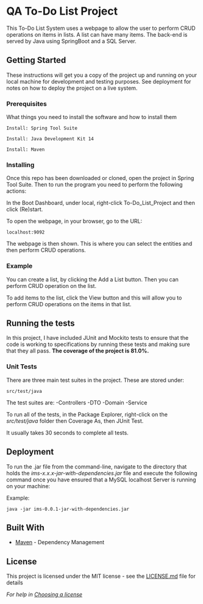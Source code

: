 # QA To-Do List Project

This To-Do List System uses a webpage to allow the user to perform CRUD operations on items in lists. A list can have many items. The back-end is served by Java using SpringBoot and a SQL Server.


## Getting Started

These instructions will get you a copy of the project up and running on your local machine for development and testing purposes. See deployment for notes on how to deploy the project on a live system.

### Prerequisites

What things you need to install the software and how to install them

```
Install: Spring Tool Suite

Install: Java Development Kit 14

Install: Maven

```

### Installing

Once this repo has been downloaded or cloned, open the project in Spring Tool Suite. Then to run the program you need to perform the following actions:

In the Boot Dashboard, under local, right-click To-Do_List_Project and then click (Re)start.

To open the webpage, in your browser, go to the URL:

```
localhost:9092
```

The webpage is then shown. This is where you can select the entities and then perform CRUD operations.

### Example

You can create a list, by clicking the Add a List button. Then you can perform CRUD operation on the list. 

To add items to the list, click the View button and this will allow you to perform CRUD operations on the items in that list.



## Running the tests
In this project, I have included JUnit and Mockito tests to ensure that the code is working to specifications by running these tests and making sure that they all pass. **The coverage of the project is 81.0%.**

### Unit Tests 

There are three main test suites in the project. These are stored under:

```
src/test/java
```

The test suites are: 
-Controllers
-DTO
-Domain
-Service


To run all of the tests, in the Package Explorer, right-click on the _src/test/java_ folder then Coverage As, then JUnit Test.

It usually takes 30 seconds to complete all tests.


## Deployment

To run the .jar file from the command-line, navigate to the directory that holds the _ims-x.x.x-jar-with-dependencies.jar_ file and execute the following command once you have ensured that a MySQL localhost Server is running on your machine:

Example:
```
java -jar ims-0.0.1-jar-with-dependencies.jar
```


## Built With

* [Maven](https://maven.apache.org/) - Dependency Management


## License

This project is licensed under the MIT license - see the [LICENSE.md](LICENSE.md) file for details 

*For help in [Choosing a license](https://choosealicense.com/)*
